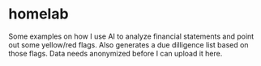 # homelab
Some examples on how I use AI to analyze financial statements and point out some yellow/red flags. Also generates a due dilligence list based on those flags.
Data needs anonymized before I can upload it here.


